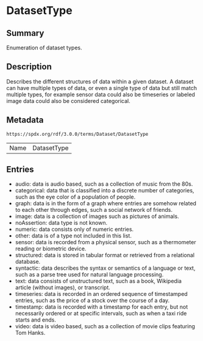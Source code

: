 <!-- Automatically generated by spec-parser v2.3.0 on 2024-07-29T18:25:30.305944+00:00 -->
<!-- SPDX-License-Identifier: Community-Spec-1.0 -->

# DatasetType

## Summary

Enumeration of dataset types.


## Description

Describes the different structures of data within a given dataset. A dataset
can have multiple types of data, or even a single type of data but still match
multiple types, for example sensor data could also be timeseries or labeled
image data could also be considered categorical.


## Metadata

`https://spdx.org/rdf/3.0.0/terms/Dataset/DatasetType`


| | |
|---|---|
| Name | DatasetType |




## Entries

- audio: data is audio based, such as a collection of music from the 80s.
- categorical: data that is classified into a discrete number of categories, such as the eye color of a population of people.
- graph: data is in the form of a graph where entries are somehow related to each other through edges, such a social network of friends.
- image: data is a collection of images such as pictures of animals.
- noAssertion: data type is not known.
- numeric: data consists only of numeric entries.
- other: data is of a type not included in this list.
- sensor: data is recorded from a physical sensor, such as a thermometer reading or biometric device.
- structured: data is stored in tabular format or retrieved from a relational database.
- syntactic: data describes the syntax or semantics of a language or text, such as a parse tree used for natural language processing.
- text: data consists of unstructured text, such as a book, Wikipedia article (without images), or transcript.
- timeseries: data is recorded in an ordered sequence of timestamped entries, such as the price of a stock over the course of a day.
- timestamp: data is recorded with a timestamp for each entry, but not necessarily ordered or at specific intervals, such as when a taxi ride starts and ends.
- video: data is video based, such as a collection of movie clips featuring Tom Hanks.

